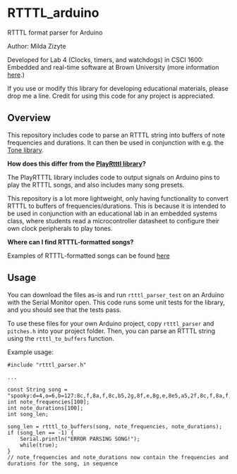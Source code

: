 # RTTTL_arduino
RTTTL format parser for Arduino

Author: Milda Zizyte

Developed for Lab 4 (Clocks, timers, and watchdogs) in CSCI 1600: Embedded and real-time software at Brown University (more information [here](https://cs.brown.edu/courses/info/csci1600/).)

If you use or modify this library for developing educational materials, please drop me a line. Credit for using this code for any project is appreciated.

## Overview

This repository includes code to parse an RTTTL string into buffers of note frequencies and durations. It can then be used in conjunction with e.g. the [Tone library](https://github.com/daniel-centore/arduino-tone-library).

**How does this differ from the [PlayRtttl library](https://www.arduino.cc/reference/en/libraries/playrtttl/)?**

The PlayRTTTL library includes code to output signals on Arduino pins to play the RTTTL songs, and also includes many song presets.

This repository is a lot more lightweight, only having functionality to convert RTTTL to buffers of frequencies/durations. This is because it is intended to be used in conjunction with an educational lab in an embedded systems class, where students read a microcontroller datasheet to configure their own clock peripherals to play tones.

**Where can I find RTTTL-formatted songs?**

Examples of RTTTL-formatted songs can be found [here](http://www.cellringtones.com/)

## Usage

You can download the files as-is and run `rtttl_parser_test` on an Arduino with the Serial Monitor open. This code runs some unit tests for the library, and you should see that the tests pass.

To use these files for your own Arduino project, copy `rtttl_parser` and `pitches.h` into your project folder. Then, you can parse an RTTTL string using the `rtttl_to_buffers` function.

Example usage:

```
#include "rtttl_parser.h"

...

const String song = "spooky:d=4,o=6,b=127:8c,f,8a,f,8c,b5,2g,8f,e,8g,e,8e5,a5,2f,8c,f,8a,f,8c,b5,2g,8f,e,8c,d,8e,1f,8c,8d,8e,8f,1p,8d,8e,8f_,8g,1p,8d,8e,8f_,8g,p,8d,8e,8f_,8g,p,c,8e,1f";
int note_frequencies[100];
int note_durations[100];
int song_len;

song_len = rtttl_to_buffers(song, note_frequencies, note_durations);
if (song_len == -1) {
    Serial.println("ERROR PARSING SONG!");
    while(true);
}
// note_frequencies and note_durations now contain the frequencies and durations for the song, in sequence
```
  
